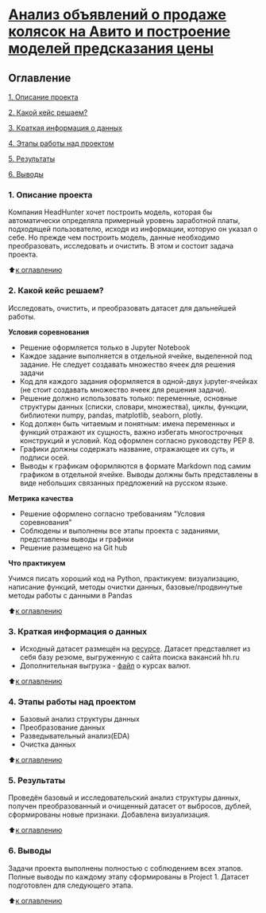 # [Анализ объявлений о продаже колясок на Авито и построение моделей предсказания цены](https://github.com/tatyen-y/projects/blob/master/diploma/baby_carriages.ipynb)

## Оглавление
[1. Описание проекта](https://github.com/Abricovich/Abricovich-sf_data_science/blob/master/project_1/README.md#1-%D0%BE%D0%BF%D0%B8%D1%81%D0%B0%D0%BD%D0%B8%D0%B5-%D0%BF%D1%80%D0%BE%D0%B5%D0%BA%D1%82%D0%B0)

[2. Какой кейс решаем?](https://github.com/Abricovich/Abricovich-sf_data_science/blob/master/project_1/README.md#2-%D0%BA%D0%B0%D0%BA%D0%BE%D0%B9-%D0%BA%D0%B5%D0%B9%D1%81-%D1%80%D0%B5%D1%88%D0%B0%D0%B5%D0%BC)

[3. Краткая информация о данных](https://github.com/Abricovich/Abricovich-sf_data_science/blob/master/project_1/README.md#3-%D0%BA%D1%80%D0%B0%D1%82%D0%BA%D0%B0%D1%8F-%D0%B8%D0%BD%D1%84%D0%BE%D1%80%D0%BC%D0%B0%D1%86%D0%B8%D1%8F-%D0%BE-%D0%B4%D0%B0%D0%BD%D0%BD%D1%8B%D1%85)

[4. Этапы работы над проектом](https://github.com/Abricovich/Abricovich-sf_data_science/blob/master/project_1/README.md#4-%D1%8D%D1%82%D0%B0%D0%BF%D1%8B-%D1%80%D0%B0%D0%B1%D0%BE%D1%82%D1%8B-%D0%BD%D0%B0%D0%B4-%D0%BF%D1%80%D0%BE%D0%B5%D0%BA%D1%82%D0%BE%D0%BC)

[5. Результаты](https://github.com/Abricovich/Abricovich-sf_data_science/blob/master/project_1/README.md#5-%D1%80%D0%B5%D0%B7%D1%83%D0%BB%D1%8C%D1%82%D0%B0%D1%82%D1%8B)

[6. Выводы](https://github.com/Abricovich/Abricovich-sf_data_science/blob/master/project_1/README.md#6-%D0%B2%D1%8B%D0%B2%D0%BE%D0%B4%D1%8B)

### 1. Описание проекта
Компания HeadHunter хочет построить модель, которая бы автоматически определяла примерный уровень заработной платы, подходящей пользователю, исходя из информации, которую он указал о себе. Но прежде чем построить модель, данные необходимо преобразовать, исследовать и очистить. В этом и состоит задача проекта.

:arrow_up:[к оглавлению](https://github.com/Abricovich/Abricovich-sf_data_science/blob/master/project_1/README.md#%D0%BE%D0%B3%D0%BB%D0%B0%D0%B2%D0%BB%D0%B5%D0%BD%D0%B8%D0%B5)

### 2. Какой кейс решаем?
Исследовать, очистить, и преобразовать датасет для дальнейшей работы. 

**Условия соревнования**
- Решение оформляется только в Jupyter Notebook
- Каждое задание выполняется в отдельной ячейке, выделенной под задание. Не следует создавать множество ячеек для решения задачи
- Код для каждого задания оформляется в одной-двух jupyter-ячейках (не стоит создавать множество ячеек для решения задачи).
- Решение должно использовать только: переменные, основные структуры данных (списки, словари, множества), циклы, функции, библиотеки numpy, pandas, matplotlib, seaborn, plotly. 
- Код должен быть читаемым и понятным: имена переменных и функций отражают их сущность, важно избегать многострочных конструкций и условий. Код оформлен согласно руководству PEP 8.
- Графики должны содержать название, отражающее их суть, и подписи осей.
- Выводы к графикам оформляются в формате Markdown под самим графиком в отдельной ячейке. Выводы должны быть представлены в виде небольших связанных предложений на русском языке.

**Метрика качества**
- Решение оформлено согласно требованиям "Условия соревнования"
- Соблюдены и выполнены все этапы проекта с заданиями, представлены выводы и графики
- Решение размещено на Git hub


**Что практикуем**

Учимся писать хороший код на Python, практикуем: визуализацию, написание функций,
методы очистки данных, базовые/продвинутые методы работы  с данными в Pandas 

:arrow_up:[к оглавлению](https://github.com/Abricovich/Abricovich-sf_data_science/blob/master/project_1/README.md#%D0%BE%D0%B3%D0%BB%D0%B0%D0%B2%D0%BB%D0%B5%D0%BD%D0%B8%D0%B5)

### 3. Краткая информация о данных
- Исходный датасет размещён на [ресурсе](https://drive.google.com/file/d/164vl81i9SHURB-xJxCrMYPDdYoSxRxOs/view?usp=sharing). 
Датасет представляет из себя базу резюме, выгруженную с сайта поиска вакансий hh.ru
- Дополнительная выгрузка - [файл](https://drive.google.com/file/d/1zIIaWf_J6M3faQ13MLuPpI6YR1NS_YYe/view?usp=sharing) о курсах валют.

:arrow_up:[к оглавлению](https://github.com/Abricovich/Abricovich-sf_data_science/blob/master/project_1/README.md#%D0%BE%D0%B3%D0%BB%D0%B0%D0%B2%D0%BB%D0%B5%D0%BD%D0%B8%D0%B5)

### 4. Этапы работы над проектом
- Базовый анализ структуры данных
- Преобразование данных
- Разведывательный анализ(EDA)
- Очистка данных

:arrow_up:[к оглавлению](https://github.com/Abricovich/Abricovich-sf_data_science/blob/master/project_1/README.md#%D0%BE%D0%B3%D0%BB%D0%B0%D0%B2%D0%BB%D0%B5%D0%BD%D0%B8%D0%B5)
 

### 5. Результаты
Проведён базовый и исследовательский анализ структуры данных, получен преобразованный и очищенный датасет от выбросов, дублей, сформированы новые признаки. Добавлена визуализация.

:arrow_up:[к оглавлению](https://github.com/Abricovich/Abricovich-sf_data_science/blob/master/project_1/README.md#%D0%BE%D0%B3%D0%BB%D0%B0%D0%B2%D0%BB%D0%B5%D0%BD%D0%B8%D0%B5)

### 6. Выводы
Задачи проекта выполнены полностью с соблюдением всех этапов. Полные выводы по каждому этапу сформированы в Project 1. Датасет подготовлен для следующего этапа.
 
:arrow_up:[к оглавлению](https://github.com/Abricovich/Abricovich-sf_data_science/blob/master/project_1/README.md#%D0%BE%D0%B3%D0%BB%D0%B0%D0%B2%D0%BB%D0%B5%D0%BD%D0%B8%D0%B5)








